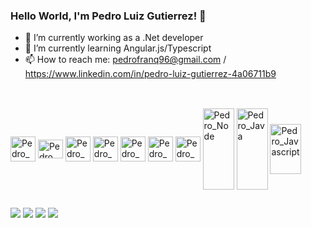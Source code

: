 ### Hello World, I'm Pedro Luiz Gutierrez! 🤘



- 🔭 I’m currently working as a .Net developer
- 🌱 I’m currently learning Angular.js/Typescript
- 📫 How to reach me: pedrofranq96@gmail.com / https://www.linkedin.com/in/pedro-luiz-gutierrez-4a06711b9
 
 ##

<div style="display: inline_block"><br>
<img align="center" alt="Pedro_Azure" heigth="30" width="40"src="https://cdn.jsdelivr.net/gh/devicons/devicon/icons/azure/azure-original.svg" />
<img align="center" alt="Pedro_Csharp" height="30" width="40"src="https://cdn.jsdelivr.net/gh/devicons/devicon/icons/csharp/csharp-original.svg" />
<img align="center" alt="Pedro_dCore" heigh="30" width="40"src="https://cdn.jsdelivr.net/gh/devicons/devicon/icons/dotnetcore/dotnetcore-original.svg" />
<img align="center" alt="Pedro_Python" heigh="30" width="40"src="https://cdn.jsdelivr.net/gh/devicons/devicon/icons/python/python-original.svg" />
<img align="center" alt="Pedro_MvS" heigh="30" width="40"src="https://cdn.jsdelivr.net/gh/devicons/devicon/icons/visualstudio/visualstudio-plain.svg" />
<img align="center" alt="Pedro_MvSc" heigh="30" width="40"src="https://cdn.jsdelivr.net/gh/devicons/devicon/icons/vscode/vscode-original.svg" />
<img align="center" alt="Pedro_Msql" heigh="30" width="40"src="https://cdn.jsdelivr.net/gh/devicons/devicon/icons/mysql/mysql-original-wordmark.svg" />
<img align="center" alt="Pedro_Node" height="130" width="50"src="https://cdn.jsdelivr.net/gh/devicons/devicon/icons/nodejs/nodejs-original-wordmark.svg" />
<img align="center" alt="Pedro_Java" height="130" width="50"src="https://cdn.jsdelivr.net/gh/devicons/devicon/icons/java/java-original-wordmark.svg" />
<img align="center" alt="Pedro_Javascript" height="80" width="50"src="https://cdn.jsdelivr.net/gh/devicons/devicon/icons/javascript/javascript-original.svg" />


##

<div> 
  <a href="https://www.instagram.com/pl_guti" target="_blank"><img src="https://img.shields.io/badge/-Instagram-%23E4405F?style=for-the-badge&logo=instagram&logoColor=white" target="_blank"></a>
 <a href="https://discord.com/channels/@me" target="_blank"><img src="https://img.shields.io/badge/Discord-7289DA?style=for-the-badge&logo=discord&logoColor=white" target="_blank"></a> 
  <a href = "mailto:pedromattosg26@gmail.com"><img src="https://img.shields.io/badge/-Gmail-%23333?style=for-the-badge&logo=gmail&logoColor=white" target="_blank"></a>
  <a href="https://www.linkedin.com/in/pedro-luiz-gutierrez-4a06711b9/" target="_blank"><img src="https://img.shields.io/badge/-LinkedIn-%230077B5?style=for-the-badge&logo=linkedin&logoColor=white" target="_blank"></a>   
  
  
  
</div>
